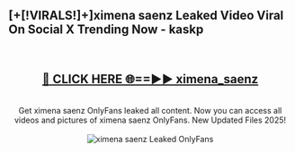 <h2>[+[!VIRALS!]+]ximena saenz Leaked Video Viral On Social X Trending Now - kaskp</h2>
<br>
<div align="center">
<h2><a href="https://libra.edu.pl?ximena_saenz" rel="nofollow">🔴 CLICK HERE 🌐==►► ximena_saenz</a></h2>
<br>
Get ximena saenz OnlyFans leaked all content. Now you can access all videos and pictures of ximena saenz OnlyFans. New Updated Files 2025!
<br>
<br>
<a href="https://libra.edu.pl?ximena_saenz" rel="nofollow" data-target="animated-image.originalLink"><img src="https://i.ibb.co.com/WyWwxjT/player-gif2.gif" alt="ximena saenz Leaked OnlyFans" style="max-width: 100%; display: inline-block;" data-target="animated-image.originalImage"></a>
</div>
<br>